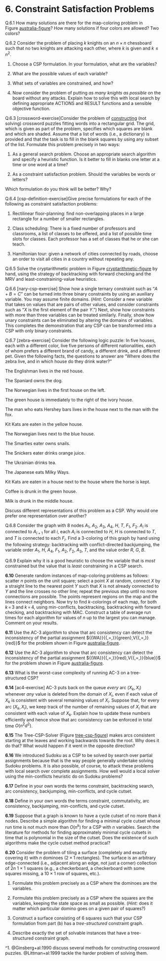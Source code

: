 
# 6. Constraint Satisfaction Problems

Q.6.1 How many solutions are there for the map-coloring problem in
Figure [australia-figure](#/)? How many solutions if four
colors are allowed? Two colors?

Q.6.2 Consider the problem of placing $k$ knights on an $n\times n$
chessboard such that no two knights are attacking each other, where $k$
is given and $k\leq n^2$.

1.  Choose a CSP formulation. In your formulation, what are the
    variables?

2.  What are the possible values of each variable?

3.  What sets of variables are constrained, and how?

4.  Now consider the problem of putting *as many knights as
    possible* on the board without any attacks. Explain how to
    solve this with local search by defining appropriate ACTIONS and RESULT functions
    and a sensible objective function.

Q.6.3 \[crossword-exercise\]Consider the problem of [constructing](#footnote1) (not solving)
crossword puzzles fitting words into a rectangular grid. The grid,
which is given as part of the problem, specifies which squares are blank
and which are shaded. Assume that a list of words (i.e., a dictionary)
is provided and that the task is to fill in the blank squares by using
any subset of the list. Formulate this problem precisely in two ways:

1.  As a general search problem. Choose an appropriate search algorithm
    and specify a heuristic function. Is it better to fill in blanks one
    letter at a time or one word at a time?

2.  As a constraint satisfaction problem. Should the variables be words
    or letters?

Which formulation do you think will be better? Why?

Q.6.4 \[csp-definition-exercise\]Give precise formulations for each of the
following as constraint satisfaction problems:

1.  Rectilinear floor-planning: find non-overlapping places in a large
    rectangle for a number of smaller rectangles.

2.  Class scheduling: There is a fixed number of professors and
    classrooms, a list of classes to be offered, and a list of possible
    time slots for classes. Each professor has a set of classes that he
    or she can teach.

3.  Hamiltonian tour: given a network of cities connected by roads,
    choose an order to visit all cities in a country without
    repeating any.

Q.6.5 Solve the cryptarithmetic problem in
Figure [cryptarithmetic-figure](#/) by hand, using the
strategy of backtracking with forward checking and the MRV and
least-constraining-value heuristics.

Q.6.6 \[nary-csp-exercise\] Show how a single ternary constraint such as
“$A + B = C$” can be turned into three binary constraints by using an
auxiliary variable. You may assume finite domains. (*Hint:*
Consider a new variable that takes on values that are pairs of other
values, and consider constraints such as “$X$ is the first element of
the pair $Y$.”) Next, show how constraints with more than three
variables can be treated similarly. Finally, show how unary constraints
can be eliminated by altering the domains of variables. This completes
the demonstration that any CSP can be transformed into a CSP with only
binary constraints.

Q.6.7 \[zebra-exercise\] Consider the following logic puzzle: In five houses,
each with a different color, live five persons of different
nationalities, each of whom prefers a different brand of candy, a
different drink, and a different pet. Given the following facts, the
questions to answer are “Where does the zebra live, and in which house
do they drink water?”

The Englishman lives in the red house.

The Spaniard owns the dog.

The Norwegian lives in the first house on the left.

The green house is immediately to the right of the ivory house.

The man who eats Hershey bars lives in the house next to the man with
the fox.

Kit Kats are eaten in the yellow house.

The Norwegian lives next to the blue house.

The Smarties eater owns snails.

The Snickers eater drinks orange juice.

The Ukrainian drinks tea.

The Japanese eats Milky Ways.

Kit Kats are eaten in a house next to the house where the horse is kept.

Coffee is drunk in the green house.

Milk is drunk in the middle house.

Discuss different representations of this problem as a CSP. Why would
one prefer one representation over another?

Q.6.8 Consider the graph with 8 nodes $A_1$, $A_2$, $A_3$, $A_4$, $H$, $T$,
$F_1$, $F_2$. $A_i$ is connected to $A_{i+1}$ for all $i$, each $A_i$ is
connected to $H$, $H$ is connected to $T$, and $T$ is connected to each
$F_i$. Find a 3-coloring of this graph by hand using the following
strategy: backtracking with conflict-directed backjumping, the variable
order $A_1$, $H$, $A_4$, $F_1$, $A_2$, $F_2$, $A_3$, $T$, and the value
order $R$, $G$, $B$.

Q.6.9 Explain why it is a good heuristic to choose the variable that is
*most* constrained but the value that is
*least* constraining in a CSP search.

**6.10** Generate random instances of map-coloring problems as follows: scatter
$n$ points on the unit square; select a point $X$ at random, connect $X$
by a straight line to the nearest point $Y$ such that $X$ is not already
connected to $Y$ and the line crosses no other line; repeat the previous
step until no more connections are possible. The points represent
regions on the map and the lines connect neighbors. Now try to find
$k$-colorings of each map, for both $k{{\,=\,}}3$ and
$k {{\,=\,}}4$, using min-conflicts, backtracking, backtracking with
forward checking, and backtracking with MAC. Construct a table of
average run times for each algorithm for values of $n$ up to the largest
you can manage. Comment on your results.

**6.11** Use the AC-3 algorithm to show that arc consistency can detect the
inconsistency of the partial assignment
$\{{WA}}{{\,=\,}}{green},V{{\,=\,}}{red}\}$ for the problem
shown in Figure [australia-figure](#/).

**6.12** Use the AC-3 algorithm to show that arc consistency can detect the
inconsistency of the partial assignment
$\{{WA}}{{\,=\,}}{red},V{{\,=\,}}{blue}\}$ for the problem
shown in Figure [australia-figure](#/).

**6.13** What is the worst-case complexity of running AC-3 on a tree-structured
CSP?

**6.14** \[ac4-exercise\] AC-3 puts back on the queue *every* arc
($X_{k}, X_{i}$) whenever *any* value is deleted from the
domain of $X_{i}$, even if each value of $X_{k}$ is consistent with
several remaining values of $X_{i}$. Suppose that, for every arc
($X_{k}, X_{i}$), we keep track of the number of remaining values of
$X_{i}$ that are consistent with each value of $X_{k}$. Explain how to
update these numbers efficiently and hence show that arc consistency can
be enforced in total time $O(n^2d^2)$.

**6.15** The Tree-CSP-Solver (Figure [tree-csp-figure](#/)) makes arcs consistent
starting at the leaves and working backwards towards the root. Why does
it do that? What would happen if it went in the opposite direction?

**6.16** We introduced Sudoku as a CSP to be solved by search over partial
assignments because that is the way people generally undertake solving
Sudoku problems. It is also possible, of course, to attack these
problems with local search over complete assignments. How well would a
local solver using the min-conflicts heuristic do on Sudoku problems?

**6.17** Define in your own words the terms constraint, backtracking search, arc
consistency, backjumping, min-conflicts, and cycle cutset.

**6.18** Define in your own words the terms constraint, commutativity, arc
consistency, backjumping, min-conflicts, and cycle cutset.

**6.19** Suppose that a graph is known to have a cycle cutset of no more than $k$
nodes. Describe a simple algorithm for finding a minimal cycle cutset
whose run time is not much more than $O(n^k)$ for a CSP with $n$
variables. Search the literature for methods for finding approximately
minimal cycle cutsets in time that is polynomial in the size of the
cutset. Does the existence of such algorithms make the cycle cutset
method practical?

**6.20** Consider the problem of tiling a surface (completely and exactly
covering it) with $n$ dominoes ($2\times
1$ rectangles). The surface is an arbitrary edge-connected (i.e.,
adjacent along an edge, not just a corner) collection of $2n$
$1\times 1$ squares (e.g., a checkerboard, a checkerboard with some
squares missing, a $10\times 1$ row of squares, etc.).

1.  Formulate this problem precisely as a CSP where the dominoes are
    the variables.

2.  Formulate this problem precisely as a CSP where the squares are the
    variables, keeping the state space as small as possible.
    (*Hint:* does it matter which particular domino goes on
    a given pair of squares?)

3.  Construct a surface consisting of 6 squares such that your CSP
    formulation from part (b) has a *tree-structured*
    constraint graph.

4.  Describe exactly the set of solvable instances that have a
    tree-structured constraint graph.

<div id="footnote1">^1. @Ginsberg+al:1990 discuss several methods for constructing crossword puzzles.
@Littman+al:1999 tackle the harder problem of solving them.</div>
